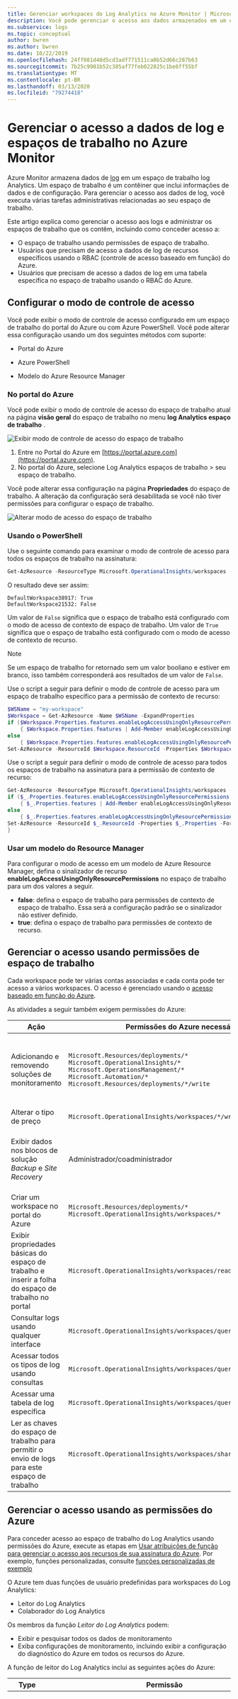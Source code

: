 ```yaml
---
title: Gerenciar workspaces do Log Analytics no Azure Monitor | Microsoft Docs
description: Você pode gerenciar o acesso aos dados armazenados em um espaço de trabalho do Log Analytics no Azure Monitor usando permissões de recurso, espaço de trabalho ou nível de tabela. Este artigo fornece detalhes sobre como concluir.
ms.subservice: logs
ms.topic: conceptual
author: bwren
ms.author: bwren
ms.date: 10/22/2019
ms.openlocfilehash: 24ff081d40d5cd3adf771511ca0b52d66c287b63
ms.sourcegitcommit: 7b25c9981b52c385af77feb022825c1be6ff55bf
ms.translationtype: MT
ms.contentlocale: pt-BR
ms.lasthandoff: 03/13/2020
ms.locfileid: "79274418"
---
```

# <a name="manage-access-to-log-data-and-workspaces-in-azure-monitor"></a>Gerenciar o acesso a dados de log e espaços de trabalho no Azure Monitor

Azure Monitor armazena dados de [log](data-platform-logs.md) em um espaço de trabalho log Analytics. Um espaço de trabalho é um contêiner que inclui informações de dados e de configuração. Para gerenciar o acesso aos dados de log, você executa várias tarefas administrativas relacionadas ao seu espaço de trabalho.

Este artigo explica como gerenciar o acesso aos logs e administrar os espaços de trabalho que os contêm, incluindo como conceder acesso a: 

* O espaço de trabalho usando permissões de espaço de trabalho.
* Usuários que precisam de acesso a dados de log de recursos específicos usando o RBAC (controle de acesso baseado em função) do Azure.
* Usuários que precisam de acesso a dados de log em uma tabela específica no espaço de trabalho usando o RBAC do Azure.

## <a name="configure-access-control-mode"></a>Configurar o modo de controle de acesso

Você pode exibir o modo de controle de acesso configurado em um espaço de trabalho do portal do Azure ou com Azure PowerShell.  Você pode alterar essa configuração usando um dos seguintes métodos com suporte:

* Portal do Azure

* Azure PowerShell

* Modelo do Azure Resource Manager

### <a name="from-the-azure-portal"></a>No portal do Azure

Você pode exibir o modo de controle de acesso do espaço de trabalho atual na página **visão geral** do espaço de trabalho no menu **log Analytics espaço de trabalho** .

![Exibir modo de controle de acesso do espaço de trabalho](media/manage-access/view-access-control-mode.png)

1. Entre no Portal do Azure em [https://portal.azure.com](https://portal.azure.com).
1. No portal do Azure, selecione Log Analytics espaços de trabalho > seu espaço de trabalho.

Você pode alterar essa configuração na página **Propriedades** do espaço de trabalho. A alteração da configuração será desabilitada se você não tiver permissões para configurar o espaço de trabalho.

![Alterar modo de acesso do espaço de trabalho](media/manage-access/change-access-control-mode.png)

### <a name="using-powershell"></a>Usando o PowerShell

Use o seguinte comando para examinar o modo de controle de acesso para todos os espaços de trabalho na assinatura:

```powershell
Get-AzResource -ResourceType Microsoft.OperationalInsights/workspaces -ExpandProperties | foreach {$_.Name + ": " + $_.Properties.features.enableLogAccessUsingOnlyResourcePermissions}
```

O resultado deve ser assim:

```
DefaultWorkspace38917: True
DefaultWorkspace21532: False
```

Um valor de `False` significa que o espaço de trabalho está configurado com o modo de acesso de contexto de espaço de trabalho.  Um valor de `True` significa que o espaço de trabalho está configurado com o modo de acesso de contexto de recurso.

> [!NOTE]
> Se um espaço de trabalho for retornado sem um valor booliano e estiver em branco, isso também corresponderá aos resultados de um valor de `False`.
>

Use o script a seguir para definir o modo de controle de acesso para um espaço de trabalho específico para a permissão de contexto de recurso:

```powershell
$WSName = "my-workspace"
$Workspace = Get-AzResource -Name $WSName -ExpandProperties
if ($Workspace.Properties.features.enableLogAccessUsingOnlyResourcePermissions -eq $null)
    { $Workspace.Properties.features | Add-Member enableLogAccessUsingOnlyResourcePermissions $true -Force }
else
    { $Workspace.Properties.features.enableLogAccessUsingOnlyResourcePermissions = $true }
Set-AzResource -ResourceId $Workspace.ResourceId -Properties $Workspace.Properties -Force
```

Use o script a seguir para definir o modo de controle de acesso para todos os espaços de trabalho na assinatura para a permissão de contexto de recurso:

```powershell
Get-AzResource -ResourceType Microsoft.OperationalInsights/workspaces -ExpandProperties | foreach {
if ($_.Properties.features.enableLogAccessUsingOnlyResourcePermissions -eq $null)
    { $_.Properties.features | Add-Member enableLogAccessUsingOnlyResourcePermissions $true -Force }
else
    { $_.Properties.features.enableLogAccessUsingOnlyResourcePermissions = $true }
Set-AzResource -ResourceId $_.ResourceId -Properties $_.Properties -Force
}
```

### <a name="using-a-resource-manager-template"></a>Usar um modelo do Resource Manager

Para configurar o modo de acesso em um modelo de Azure Resource Manager, defina o sinalizador de recurso **enableLogAccessUsingOnlyResourcePermissions** no espaço de trabalho para um dos valores a seguir.

* **false**: defina o espaço de trabalho para permissões de contexto de espaço de trabalho. Essa será a configuração padrão se o sinalizador não estiver definido.
* **true**: defina o espaço de trabalho para permissões de contexto de recurso.

## <a name="manage-access-using-workspace-permissions"></a>Gerenciar o acesso usando permissões de espaço de trabalho

Cada workspace pode ter várias contas associadas e cada conta pode ter acesso a vários workspaces. O acesso é gerenciado usando o [acesso baseado em função do Azure](../../role-based-access-control/role-assignments-portal.md).

As atividades a seguir também exigem permissões do Azure:

|Ação |Permissões do Azure necessárias |Observações |
|-------|-------------------------|------|
| Adicionando e removendo soluções de monitoramento | `Microsoft.Resources/deployments/*` <br> `Microsoft.OperationalInsights/*` <br> `Microsoft.OperationsManagement/*` <br> `Microsoft.Automation/*` <br> `Microsoft.Resources/deployments/*/write` | Essas permissões precisam ser concedidas no nível de assinatura ou no grupo de recursos. |
| Alterar o tipo de preço | `Microsoft.OperationalInsights/workspaces/*/write` | |
| Exibir dados nos blocos de solução *Backup* e *Site Recovery* | Administrador/coadministrador | Acessa recursos implantados usando o modelo de implantação clássico |
| Criar um workspace no portal do Azure | `Microsoft.Resources/deployments/*` <br> `Microsoft.OperationalInsights/workspaces/*` ||
| Exibir propriedades básicas do espaço de trabalho e inserir a folha do espaço de trabalho no portal | `Microsoft.OperationalInsights/workspaces/read` ||
| Consultar logs usando qualquer interface | `Microsoft.OperationalInsights/workspaces/query/read` ||
| Acessar todos os tipos de log usando consultas | `Microsoft.OperationalInsights/workspaces/query/*/read` ||
| Acessar uma tabela de log específica | `Microsoft.OperationalInsights/workspaces/query/<table_name>/read` ||
| Ler as chaves do espaço de trabalho para permitir o envio de logs para este espaço de trabalho | `Microsoft.OperationalInsights/workspaces/sharedKeys/action` ||

## <a name="manage-access-using-azure-permissions"></a>Gerenciar o acesso usando as permissões do Azure

Para conceder acesso ao espaço de trabalho do Log Analytics usando permissões do Azure, execute as etapas em [Usar atribuições de função para gerenciar o acesso aos recursos de sua assinatura do Azure](../../role-based-access-control/role-assignments-portal.md). Por exemplo, funções personalizadas, consulte [funções personalizadas de exemplo](#custom-role-examples)

O Azure tem duas funções de usuário predefinidas para workspaces do Log Analytics:

* Leitor do Log Analytics
* Colaborador do Log Analytics

Os membros da função *Leitor do Log Analytics* podem:

* Exibir e pesquisar todos os dados de monitoramento
* Exiba configurações de monitoramento, incluindo exibir a configuração do diagnóstico do Azure em todos os recursos do Azure.

A função de leitor do Log Analytics inclui as seguintes ações do Azure:

| Type    | Permissão | DESCRIÇÃO |
| ------- | ---------- | ----------- |
| Ação | `*/read`   | Capacidade de exibir todos os recursos do Azure e a configuração do recurso. Inclui exibir: <br> Status de extensão da máquina virtual <br> Configuração do diagnóstico do Azure nos recursos <br> Todas as propriedades e configurações de todos os recursos. <br> Para espaços de trabalho, ele permite permissões totalmente irrestritas para ler as configurações do espaço de trabalho e executar a consulta nos dados. Veja as opções mais granulares acima. |
| Ação | `Microsoft.OperationalInsights/workspaces/analytics/query/action` | Preterido, sem necessidade de atribuí-los aos usuários. |
| Ação | `Microsoft.OperationalInsights/workspaces/search/action` | Preterido, sem necessidade de atribuí-los aos usuários. |
| Ação | `Microsoft.Support/*` | Capacidade de abrir casos de suporte |
|Nenhuma Ação | `Microsoft.OperationalInsights/workspaces/sharedKeys/read` | Impede a leitura da chave do workspace necessária para usar a API da coleta de dados e instalar os agentes. Isso impede que o usuário adicione os novos recursos para o workspace |

Os membros da função *Colaborador do Log Analytics* podem:

* Inclui todos os privilégios da *função leitor de log Analytics*, permitindo que o usuário Leia todos os dados de monitoramento
* Criar e configurar contas de automação
* Adicionar e remover soluções de gerenciamento

    > [!NOTE]
    > Para executar com êxito essas duas ações, essa permissão deve ser concedida no nível do grupo de recursos ou da assinatura.

* Ler chaves de conta de armazenamento
* Configurar a coleta de logs do armazenamento do Azure
* Editar configurações de monitoramento dos recursos do Azure, incluindo
  * Adicionar a extensão VM às VMs
  * Configurar o diagnóstico do Azure em todos os recursos do Azure

> [!NOTE]
> Você pode usar a capacidade de adicionar uma extensão da máquina virtual a uma máquina virtual para ter controle total sobre uma máquina virtual.

A função de Colaborador do Log Analytics inclui as seguintes ações do Azure:

| Permissão | DESCRIÇÃO |
| ---------- | ----------- |
| `*/read`     | Capacidade de exibir todos os recursos e a configuração do recurso. Inclui exibir: <br> Status de extensão da máquina virtual <br> Configuração do diagnóstico do Azure nos recursos <br> Todas as propriedades e configurações de todos os recursos. <br> Para espaços de trabalho, ele permite permissões totalmente irrestritas para ler a configuração do espaço de trabalho e executar a consulta nos dados. Veja as opções mais granulares acima. |
| `Microsoft.Automation/automationAccounts/*` | Capacidade de criar e configurar Contas de automação do Azure, incluindo adicionar e editar runbooks |
| `Microsoft.ClassicCompute/virtualMachines/extensions/*` <br> `Microsoft.Compute/virtualMachines/extensions/*` | Adicionar, atualizar e remover as extensões da máquina virtual, incluindo a extensão do Microsoft Monitoring Agent e o Agente do OMS para a extensão do Linux |
| `Microsoft.ClassicStorage/storageAccounts/listKeys/action` <br> `Microsoft.Storage/storageAccounts/listKeys/action` | Exiba a chave da conta de armazenamento. Necessário para configurar o Log Analytics para ler os logs das contas de armazenamento do Azure |
| `Microsoft.Insights/alertRules/*` | Adicionar, atualizar e remover as regras de alerta |
| `Microsoft.Insights/diagnosticSettings/*` | Adicionar, atualizar e remover as configurações de diagnóstico nos recursos do Azure |
| `Microsoft.OperationalInsights/*` | Adicionar, atualizar e remover a configuração de Log Analytics espaços de trabalho. Para editar as configurações avançadas do espaço de trabalho, o usuário precisa `Microsoft.OperationalInsights/workspaces/write`. |
| `Microsoft.OperationsManagement/*` | Adicionar e remover soluções de gerenciamento |
| `Microsoft.Resources/deployments/*` | Crie e exclua implantações. Necessário para adicionar e remover soluções, workspace e contas de automação |
| `Microsoft.Resources/subscriptions/resourcegroups/deployments/*` | Crie e exclua implantações. Necessário para adicionar e remover soluções, workspace e contas de automação |

Para adicionar e remover usuários de uma função de usuário, é necessário ter as permissões `Microsoft.Authorization/*/Delete` e `Microsoft.Authorization/*/Write`.

Use essas funções para conceder acesso aos usuários em escopos diferentes:

* Assinatura – acesso a todos os workspaces na assinatura
* Grupo de Recursos - acesso a todo workspace no grupo de recursos
* Recurso - acesso somente ao workspace especificado

É recomendável executar atribuições no nível de recurso (espaço de trabalho) para garantir o controle de acesso preciso. Use as [funções personalizadas](../../role-based-access-control/custom-roles.md) para criar funções com as permissões específicas necessárias.

### <a name="resource-permissions"></a>Permissões de recurso

Quando os usuários consultam logs de um espaço de trabalho usando acesso de contexto de recurso, eles terão as seguintes permissões no recurso:

| Permissão | DESCRIÇÃO |
| ---------- | ----------- |
| `Microsoft.Insights/logs/<tableName>/read`<br><br>Exemplos:<br>`Microsoft.Insights/logs/*/read`<br>`Microsoft.Insights/logs/Heartbeat/read` | Capacidade de exibir todos os dados de log para o recurso.  |
| `Microsoft.Insights/diagnosticSettings/write` | Capacidade de definir a configuração de diagnóstico para permitir a configuração de logs para este recurso. |

`/read` permissão geralmente é concedida de uma função que inclui _\*permissões/Read ou_ _\*_ , como as funções de [leitor](../../role-based-access-control/built-in-roles.md#reader) e [colaborador](../../role-based-access-control/built-in-roles.md#contributor) internas. Funções personalizadas que incluem ações específicas ou funções internas dedicadas podem não incluir essa permissão.

Consulte [definindo o controle de acesso por tabela](#table-level-rbac) abaixo se você quiser criar um controle de acesso diferente para tabelas diferentes.

## <a name="custom-role-examples"></a>Exemplos de função personalizada

1. Para conceder a um usuário acesso aos dados de log de seus recursos, execute o seguinte:

    * Configurar o modo de controle de acesso do espaço de trabalho para **usar permissões de espaço de trabalho ou recurso**

    * Conceder aos usuários `*/read` ou `Microsoft.Insights/logs/*/read` permissões para seus recursos. Se eles já tiverem sido atribuídos à função [leitor de log Analytics](../../role-based-access-control/built-in-roles.md#reader) no espaço de trabalho, será suficiente.

2. Para conceder a um usuário acesso aos dados de log de seus recursos e configurar seus recursos para enviar logs para o espaço de trabalho, execute o seguinte:

    * Configurar o modo de controle de acesso do espaço de trabalho para **usar permissões de espaço de trabalho ou recurso**

    * Conceda aos usuários as seguintes permissões no espaço de trabalho: `Microsoft.OperationalInsights/workspaces/read` e `Microsoft.OperationalInsights/workspaces/sharedKeys/action`. Com essas permissões, os usuários não podem executar nenhuma consulta no nível do espaço de trabalho. Eles só podem enumerar o espaço de trabalho e usá-lo como um destino para configurações de diagnóstico ou configuração do agente.

    * Conceda aos usuários as seguintes permissões para seus recursos: `Microsoft.Insights/logs/*/read` e `Microsoft.Insights/diagnosticSettings/write`. Se eles já tiverem sido atribuídos à função de [colaborador de log Analytics](../../role-based-access-control/built-in-roles.md#contributor) , atribuída a função leitor ou concedidas `*/read` permissões nesse recurso, isso será suficiente.

3. Para conceder a um usuário acesso aos dados de log de seus recursos sem a capacidade de ler eventos de segurança e enviar dados, execute o seguinte:

    * Configurar o modo de controle de acesso do espaço de trabalho para **usar permissões de espaço de trabalho ou recurso**

    * Conceda aos usuários as seguintes permissões para seus recursos: `Microsoft.Insights/logs/*/read`.

    * Adicione a seguinte não ação para impedir que os usuários leiam o tipo de SecurityEvent: `Microsoft.Insights/logs/SecurityEvent/read`. A não ação deve estar na mesma função personalizada que a ação que fornece a permissão de leitura (`Microsoft.Insights/logs/*/read`). Se o usuário inerente à ação de leitura de outra função atribuída a esse recurso ou à assinatura ou ao grupo de recursos, ele poderá ler todos os tipos de log. Isso também é verdadeiro se eles herdam `*/read`, que existem por exemplo, com a função de leitor ou colaborador.

4. Para conceder a um usuário acesso a dados de log de seus recursos e ler todos os dados de logon do Azure AD e ler Gerenciamento de Atualizações de log da solução no espaço de trabalho, execute o seguinte:

    * Configurar o modo de controle de acesso do espaço de trabalho para **usar permissões de espaço de trabalho ou recurso**

    * Conceda aos usuários as seguintes permissões no espaço de trabalho: 

        * `Microsoft.OperationalInsights/workspaces/read` – necessário para que o uso possa enumerar o espaço de trabalho e abrir a folha do espaço de trabalho no portal do Azure
        * `Microsoft.OperationalInsights/workspaces/query/read` – obrigatório para cada usuário que pode executar consultas
        * `Microsoft.OperationalInsights/workspaces/query/SigninLogs/read` – para poder ler os logs de entrada do Azure AD
        * `Microsoft.OperationalInsights/workspaces/query/Update/read` – para poder ler Gerenciamento de Atualizações logs de solução
        * `Microsoft.OperationalInsights/workspaces/query/UpdateRunProgress/read` – para poder ler Gerenciamento de Atualizações logs de solução
        * `Microsoft.OperationalInsights/workspaces/query/UpdateSummary/read` – para poder ler os logs de gerenciamento de atualizações
        * `Microsoft.OperationalInsights/workspaces/query/Heartbeat/read` – necessário para poder usar a solução Gerenciamento de Atualizações
        * `Microsoft.OperationalInsights/workspaces/query/ComputerGroup/read` – necessário para poder usar a solução Gerenciamento de Atualizações

    * Conceda aos usuários as seguintes permissões para seus recursos: `*/read`, atribuído à função de leitor ou `Microsoft.Insights/logs/*/read`. 

## <a name="table-level-rbac"></a>RBAC de nível de tabela

O **RBAC em nível de tabela** permite que você defina um controle mais granular para dados em um espaço de trabalho log Analytics além das outras permissões. Esse controle permite que você defina tipos de dados específicos que são acessíveis somente para um conjunto específico de usuários.

Você implementa o controle de acesso de tabela com as [funções personalizadas do Azure](../../role-based-access-control/custom-roles.md) para conceder acesso a [tabelas](../log-query/logs-structure.md) específicas no espaço de trabalho. Essas funções são aplicadas a espaços de trabalho com o contexto do espaço de trabalho ou os [modos de controle de acesso](design-logs-deployment.md#access-control-mode) de contexto de recurso, independentemente do modo de [acesso](design-logs-deployment.md#access-mode)do usuário.

Crie uma [função personalizada](../../role-based-access-control/custom-roles.md) com as ações a seguir para definir o acesso ao controle de acesso à tabela.

* Para conceder acesso a uma tabela, inclua-a na seção **ações** da definição de função. Para subtrair o acesso das **ações**permitidas, inclua-o na seção não- **ações** .
* Use Microsoft. OperationalInsights/Workspaces/Query/* para especificar todas as tabelas.

Por exemplo, para criar uma função com acesso às tabelas _Heartbeat_ e _AzureActivity_ , crie uma função personalizada usando as seguintes ações:

```
"Actions":  [
    "Microsoft.OperationalInsights/workspaces/read",
    "Microsoft.OperationalInsights/workspaces/query/read",
    "Microsoft.OperationalInsights/workspaces/query/Heartbeat/read",
    "Microsoft.OperationalInsights/workspaces/query/AzureActivity/read"
  ],
```

Para criar uma função com acesso apenas à tabela _SecurityBaseline_ , crie uma função personalizada usando as seguintes ações:

```
"Actions":  [
    "Microsoft.OperationalInsights/workspaces/read",
    "Microsoft.OperationalInsights/workspaces/query/read",
    "Microsoft.OperationalInsights/workspaces/query/SecurityBaseline/read"
],
```

### <a name="custom-logs"></a>Logs personalizados

 Os logs personalizados são criados a partir de fontes de dados como logs personalizados e API do coletor de dados HTTP. A maneira mais fácil de identificar o tipo de log é verificando as tabelas listadas em [logs personalizados no esquema de log](../log-query/get-started-portal.md#understand-the-schema).

 No momento, não é possível conceder acesso a logs personalizados individuais, mas você pode conceder acesso a todos os logs personalizados. Para criar uma função com acesso a todos os logs personalizados, crie uma função personalizada usando as seguintes ações:

```
"Actions":  [
    "Microsoft.OperationalInsights/workspaces/read",
    "Microsoft.OperationalInsights/workspaces/query/read",
    "Microsoft.OperationalInsights/workspaces/query/Tables.Custom/read"
],
```

### <a name="considerations"></a>Considerações

* Se um usuário receber permissão de leitura global com as funções leitor padrão ou colaborador que incluem a ação _\*/Read_ , ele substituirá o controle de acesso por tabela e dará acesso a todos os dados de log.
* Se um usuário receber acesso por tabela, mas nenhuma outra permissão, ele poderá acessar dados de log da API, mas não do portal do Azure. Para fornecer acesso do portal do Azure, use o leitor de Log Analytics como sua função base.
* Os administradores da assinatura terão acesso a todos os tipos de dados, independentemente de quaisquer outras configurações de permissão.
* Os proprietários do espaço de trabalho são tratados como qualquer outro usuário para o controle de acesso por tabela.
* É recomendável atribuir funções a grupos de segurança em vez de usuários individuais para reduzir o número de atribuições. Isso também ajudará você a usar as ferramentas de gerenciamento de grupo existentes para configurar e verificar o acesso.

## <a name="next-steps"></a>Próximas etapas

* Consulte a [visão geral do agente do Log Analytics](../../azure-monitor/platform/log-analytics-agent.md) para reunir dados de computadores no datacenter ou outro ambiente de nuvem.

* Consulte [coletar dados sobre máquinas virtuais do Azure](../../azure-monitor/learn/quick-collect-azurevm.md) para configurar a coleta de dados de VMs do Azure.
